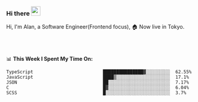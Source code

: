### Hi there <img src="https://media.giphy.com/media/hvRJCLFzcasrR4ia7z/giphy.gif" width="25px">

<!-- ![visitors](https://visitor-badge.glitch.me/badge?page_id=dislfyer.dislfyer) -->

Hi, I'm Alan, a Software Engineer(Frontend focus), 🏠 Now live in Tokyo.

<br/>
<br/>

📊 **This Week I Spent My Time On:**


<!--START_SECTION:waka-->

```text
TypeScript                          ███████████████▓░░░░░░░░░  62.55%
JavaScript                          ████▒░░░░░░░░░░░░░░░░░░░░  17.1%
JSON                                ██░░░░░░░░░░░░░░░░░░░░░░░  7.17%
C                                   █▓░░░░░░░░░░░░░░░░░░░░░░░  6.04%
SCSS                                █░░░░░░░░░░░░░░░░░░░░░░░░  3.7%
```

<!--END_SECTION:waka-->

<!--
**About Me:**
 -->
